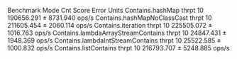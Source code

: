 Benchmark                            Mode  Cnt       Score      Error  Units
Contains.hashMap                    thrpt   10  190656.291 ± 8731.940  ops/s
Contains.hashMapNoClassCast         thrpt   10  211605.454 ± 2060.114  ops/s
Contains.iteration                  thrpt   10  225505.072 ± 1016.763  ops/s
Contains.lambdaArrayStreamContains  thrpt   10   24847.431 ± 1948.369  ops/s
Contains.lambdaIntStreamContains    thrpt   10   25522.585 ± 1000.832  ops/s
Contains.listContains               thrpt   10  216793.707 ± 5248.885  ops/s